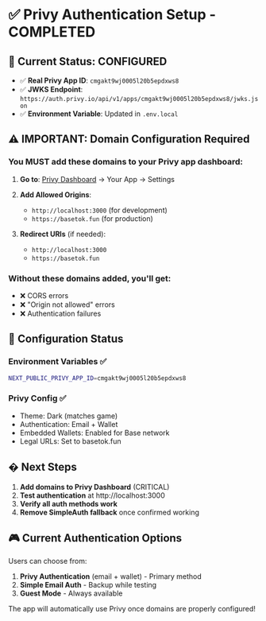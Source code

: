 # ✅ Privy Authentication Setup - COMPLETED

## 🎯 Current Status: CONFIGURED
- ✅ **Real Privy App ID**: `cmgakt9wj0005l20b5epdxws8`
- ✅ **JWKS Endpoint**: `https://auth.privy.io/api/v1/apps/cmgakt9wj0005l20b5epdxws8/jwks.json`
- ✅ **Environment Variable**: Updated in `.env.local`

## ⚠️ IMPORTANT: Domain Configuration Required

### You MUST add these domains to your Privy app dashboard:

1. **Go to**: [Privy Dashboard](https://dashboard.privy.io) → Your App → Settings
2. **Add Allowed Origins**:
   - `http://localhost:3000` (for development)
   - `https://basetok.fun` (for production)
   
3. **Redirect URIs** (if needed):
   - `http://localhost:3000`
   - `https://basetok.fun`

### Without these domains added, you'll get:
- ❌ CORS errors
- ❌ "Origin not allowed" errors  
- ❌ Authentication failures

## 🔧 Configuration Status

### Environment Variables ✅
```bash
NEXT_PUBLIC_PRIVY_APP_ID=cmgakt9wj0005l20b5epdxws8
```

### Privy Config ✅
- Theme: Dark (matches game)
- Authentication: Email + Wallet
- Embedded Wallets: Enabled for Base network
- Legal URLs: Set to basetok.fun

## � Next Steps

1. **Add domains to Privy Dashboard** (CRITICAL)
2. **Test authentication** at http://localhost:3000
3. **Verify all auth methods work**
4. **Remove SimpleAuth fallback** once confirmed working

## 🎮 Current Authentication Options

Users can choose from:
1. **Privy Authentication** (email + wallet) - Primary method
2. **Simple Email Auth** - Backup while testing  
3. **Guest Mode** - Always available

The app will automatically use Privy once domains are properly configured!
